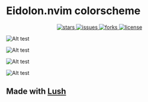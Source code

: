 # Eidolon.nvim colorscheme

<p align="center">
  <a
    href="https://github.com/Vallen217/'eidolon.nvim'/stargazers">
    <img src="https://img.shields.io/github/stars/Vallen217/'eidolon.nvim'?color=87bff7&style=for-the-badge&logo=starship&labelColor=12121f", alt="stars">
  </a>
  <a
    href="https://github.com/Vallen217/'eidolon.nvim'/issues">
    <img src="https://img.shields.io/github/issues/Vallen217/'eidolon.nvim'?color=bf4a7f&style=for-the-badge&logo=codecov&labelColor=12121f", alt="issues">
  </a>
  <a
    href="https://github.com/Vallen217/'eidolon.nvim'/network/members">
    <img src="https://img.shields.io/github/forks/Vallen217/'eidolon.nvim'?color=74d2b7&style=for-the-badge&logo=jfrog-bintray&labelColor=12121f", alt="forks">
  </a>
  <a
    href="https://github.com/Vallen217/'eidolon.nvim'/blob/main/LICENSE">
    <img src="https://img.shields.io/github/license/Vallen217/'eidolon.nvim'?color=aaecf8&style=for-the-badge&logo=jfrog-bintray&labelColor=12121f", alt="license"></a>
  </a>
</p>

![Alt test](https://github.com/Vallen217/'eidolon.nvim'/blob/main/screenshots/1.png?raw=true)

![Alt test](https://github.com/Vallen217/'eidolon.nvim'/blob/main/screenshots/2.png?raw=true)

![Alt test](https://github.com/Vallen217/'eidolon.nvim'/blob/main/screenshots/3.png?raw=true)

![Alt test](https://github.com/Vallen217/'eidolon.nvim'/blob/main/screenshots/4.png?raw=true)

## Made with [Lush](https://github.com/rktjmp/lush.nvim/tree/main)
